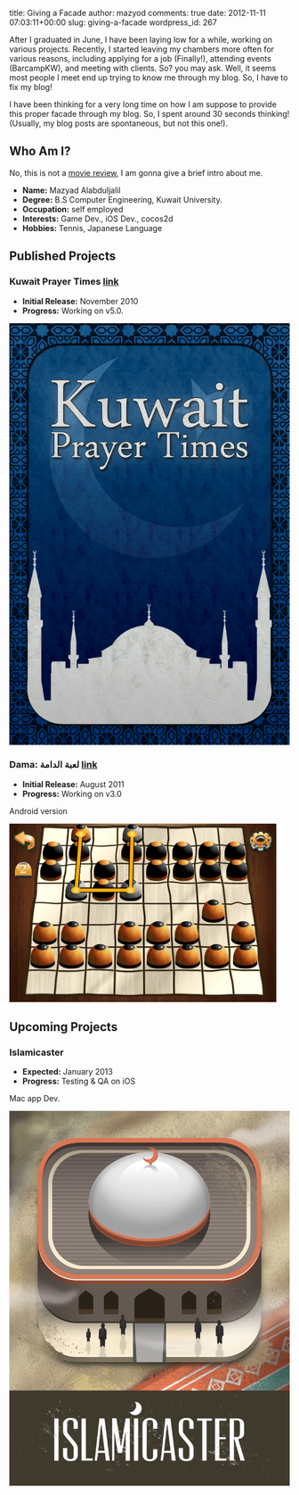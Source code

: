 title: Giving a Facade
author: mazyod
comments: true
date: 2012-11-11 07:03:11+00:00
slug: giving-a-facade
wordpress_id: 267

After I graduated in June, I have been laying low for a while, working on various projects. Recently, I started leaving my chambers more often for various reasons, including applying for a job (Finally!), attending events (BarcampKW), and meeting with clients. So? you may ask. Well, it seems most people I meet end up trying to know me through my blog. So, I have to fix my blog!

I have been thinking for a very long time on how I am suppose to provide this proper facade through my blog. So, I spent around 30 seconds thinking! (Usually, my blog posts are spontaneous, but not this one!).

## Who Am I?


No, this is not a [movie review](http://www.imdb.com/title/tt0127357/), I am gonna give a brief intro about me.


+ **Name:** Mazyad Alabduljalil
+ **Degree:** B.S Computer Engineering, Kuwait University.
+ **Occupation:** self employed
+ **Interests:** Game Dev., iOS Dev., cocos2d
+ **Hobbies:** Tennis, Japanese Language


## Published Projects


### Kuwait Prayer Times [link](https://itunes.apple.com/kw/app/kuwait-prayer-times/id395107915?mt=8)

+ **Initial Release:** November 2010
+ **Progress:** Working on v5.0.


[![image](/images/default2x.png)](/images/default2x.png)

### Dama: لعبة الدامة [link](https://itunes.apple.com/us/app/id442570707?ls=1&mt=8)

+ **Initial Release:** August 2011
+ **Progress:** Working on v3.0

Android version

[![image](/images/screenshot-2011-07-02-13-06-56.png)](/images/screenshot-2011-07-02-13-06-56.png)



## Upcoming Projects


### Islamicaster


+ **Expected:** January 2013
+ **Progress:** Testing & QA on iOS


Mac app Dev.


[![image](/images/Project_Facade.jpg)](/images/Project_Facade.jpg)
